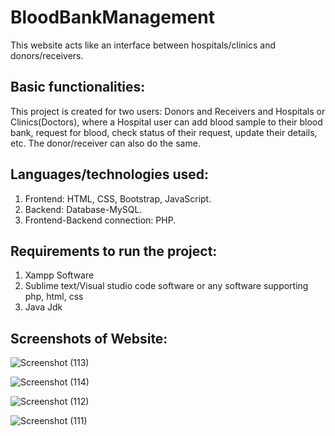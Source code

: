 # BloodBankManagement 
This website acts like an interface between hospitals/clinics and donors/receivers.

## Basic functionalities:
This project is created for two users: Donors and Receivers and Hospitals or Clinics(Doctors), where a Hospital user can add blood sample to their blood bank, request for blood, check status of their request, update their details, etc. The donor/receiver can also do the same.
 
## Languages/technologies used:
1. Frontend: HTML, CSS, Bootstrap, JavaScript.
2. Backend: Database-MySQL.
3. Frontend-Backend connection: PHP.

## Requirements to run the project:
1. Xampp Software
2. Sublime text/Visual studio code software or any software supporting php, html, css
3. Java Jdk

## Screenshots of Website:

![Screenshot (113)](https://user-images.githubusercontent.com/56619771/124890806-0a23cf80-dff6-11eb-921a-64a892d70978.png)

![Screenshot (114)](https://user-images.githubusercontent.com/56619771/124890860-1576fb00-dff6-11eb-8ba6-f28445fca0c2.png)

![Screenshot (112)](https://user-images.githubusercontent.com/56619771/124890887-1c9e0900-dff6-11eb-94ef-ed51dc733271.png)

![Screenshot (111)](https://user-images.githubusercontent.com/56619771/124890916-232c8080-dff6-11eb-9784-b1d1d5a8bbe4.png)





